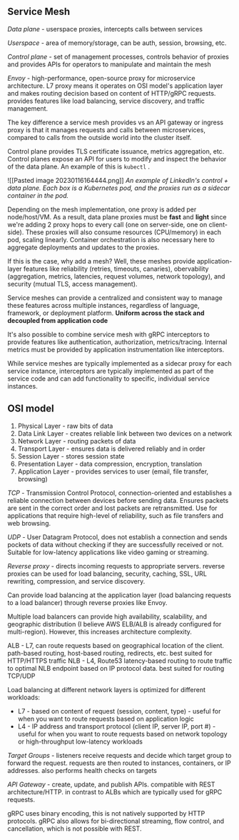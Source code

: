 
## Service Mesh

*Data plane* - userspace proxies, intercepts calls between services 

*Userspace* - area of memory/storage, can be auth, session, browsing, etc.

*Control plane* - set of management processes, controls behavior of proxies and provides APIs for operators to manipulate and maintain the mesh

*Envoy* - high-performance, open-source proxy for microservice architecture. L7 proxy means it operates on OSI model's application layer and makes routing decision based on content of HTTP/gRPC requests. provides features like load balancing, service discovery, and traffic management.

The key difference a service mesh provides vs an API gateway or ingress proxy is that it manages requests and calls between microservices, compared to calls from the outside world into the cluster itself. 

Control plane provides TLS certificate issuance, metrics aggregation, etc. Control planes expose an API for users to modify and inspect the behavior of the data plane. An example of this is `kubectl` . 

![[Pasted image 20230116164444.png]]
*An example of LinkedIn's control + data plane. Each box is a Kubernetes pod, and the proxies run as a sidecar container in the pod.*

Depending on the mesh implementation, one proxy is added per node/host/VM. As a result, data plane proxies must be **fast** and **light** since we're adding 2 proxy hops to every call (one on server-side, one on client-side). These proxies will also consume resources (CPU/memory) in each pod, scaling linearly. Container orchestration is also necessary here to aggregate deployments and updates to the proxies.

If this is the case, why add a mesh? Well, these meshes provide application-layer features like reliability (retries, timeouts, canaries), obervability (aggregation, metrics, latencies, request volumes, network topology), and security (mutual TLS, access management). 

Service meshes can provide a centralized and consistent way to manage these features across multiple instances, regardless of language, framework, or deployment platform. **Uniform across the stack and decoupled from application code**

It's also possible to combine service mesh with gRPC interceptors to provide features like authentication, authorization, metrics/tracing. Internal metrics must be provided by application instrumentation like interceptors.

While service meshes are typically implemented as a sidecar proxy for each service instance, interceptors are typically implemented as part of the service code and can add functionality to specific, individual service instances. 



## OSI model
1. Physical Layer - raw bits of data
2. Data Link Layer - creates reliable link between two devices on a network
3. Network Layer - routing packets of data
4. Transport Layer - ensures data is delivered reliably and in order
5. Session Layer - stores session state
6. Presentation Layer - data compression, encryption, translation
7. Application Layer - provides services to user (email, file transfer, browsing)

*TCP* - Transmission Control Protocol, connection-oriented and establishes a reliable connection between devices before sending data. Ensures packets are sent in the correct order and lost packets are retransmitted. Use for applications that require high-level of reliability, such as file transfers and web browsing.

*UDP* - User Datagram Protocol, does not establish a connection and sends pockets of data without checking if they are successfully received or not. Suitable for low-latency applications like video gaming or streaming.

*Reverse proxy* - directs incoming requests to appropriate servers. reverse proxies can be used for load balancing, security, caching, SSL, URL rewriting, compression, and service discovery.

Can provide load balancing at the application layer (load balancing requests to a load balancer) through reverse proxies like Envoy. 

Multiple load balancers can provide high availability, scalability, and geographic distribution (I believe AWS ELB/ALB is already configured for multi-region). However, this increases architecture complexity.

ALB - L7, can route requests based on geographical location of the client. path-based routing, host-based routing, redirects, etc. best suited for HTTP/HTTPS traffic
NLB - L4, Route53 latency-based routing to route traffic to optimal NLB endpoint based on IP protocol data. best suited for routing TCP/UDP

Load balancing at different network layers is optimized for different workloads:

- L7 - based on content of request (session, content, type) - useful for when you want to route requests based on application logic
- L4 - IP address and transport protocol (client IP, server IP, port #) - useful for when you want to route requests based on network topology or high-throughput low-latency workloads

*Target Groups* - listeners receive requests and decide which target group to forward the request. requests are then routed to instances, containers, or IP addresses. also performs health checks on targets

*API Gateway* - create, update, and publish APIs. compatible with REST architecture/HTTP. in contrast to ALBs which are typically used for gRPC requests. 

gRPC uses binary encoding, this is not natively supported by HTTP protocols. gRPC also allows for bi-directional streaming, flow control, and cancellation, which is not possible with REST.


